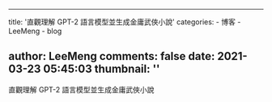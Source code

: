 
---
title: '直觀理解 GPT-2 語言模型並生成金庸武俠小說'
categories: 
    - 博客
    - LeeMeng
    - blog

author: LeeMeng
comments: false
date: 2021-03-23 05:45:03
thumbnail: ''
---

<div>   
直觀理解 GPT-2 語言模型並生成金庸武俠小說  
</div>
            